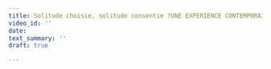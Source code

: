 ```yaml
---
title: Solitude choisie, solitude consentie ?UNE EXPERIENCE CONTEMPORAINE.
video_id: ''
date: 
text_summary: ''
draft: true

---
```

